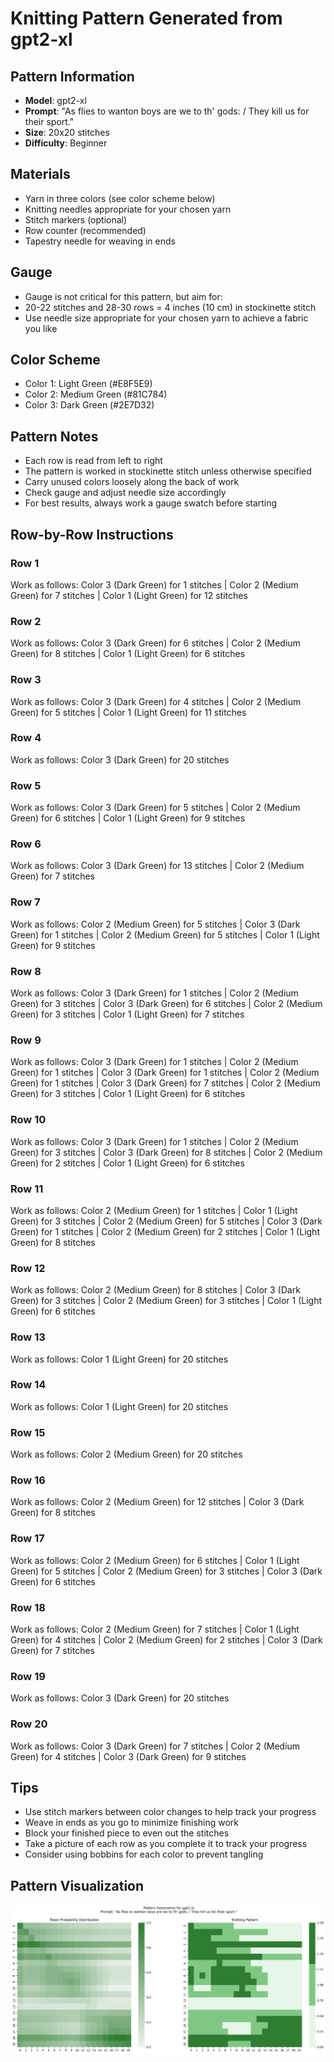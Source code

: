 # Knitting Pattern Generated from gpt2-xl

## Pattern Information
- **Model**: gpt2-xl
- **Prompt**: "As flies to wanton boys are we to th' gods: / They kill us for their sport."
- **Size**: 20x20 stitches
- **Difficulty**: Beginner

## Materials
- Yarn in three colors (see color scheme below)
- Knitting needles appropriate for your chosen yarn
- Stitch markers (optional)
- Row counter (recommended)
- Tapestry needle for weaving in ends

## Gauge
- Gauge is not critical for this pattern, but aim for:
- 20-22 stitches and 28-30 rows = 4 inches (10 cm) in stockinette stitch
- Use needle size appropriate for your chosen yarn to achieve a fabric you like

## Color Scheme
- Color 1: Light Green (#E8F5E9)
- Color 2: Medium Green (#81C784)
- Color 3: Dark Green (#2E7D32)

## Pattern Notes
- Each row is read from left to right
- The pattern is worked in stockinette stitch unless otherwise specified
- Carry unused colors loosely along the back of work
- Check gauge and adjust needle size accordingly
- For best results, always work a gauge swatch before starting

## Row-by-Row Instructions

### Row 1
Work as follows: Color 3 (Dark Green) for 1 stitches | Color 2 (Medium Green) for 7 stitches | Color 1 (Light Green) for 12 stitches

### Row 2
Work as follows: Color 3 (Dark Green) for 6 stitches | Color 2 (Medium Green) for 8 stitches | Color 1 (Light Green) for 6 stitches

### Row 3
Work as follows: Color 3 (Dark Green) for 4 stitches | Color 2 (Medium Green) for 5 stitches | Color 1 (Light Green) for 11 stitches

### Row 4
Work as follows: Color 3 (Dark Green) for 20 stitches

### Row 5
Work as follows: Color 3 (Dark Green) for 5 stitches | Color 2 (Medium Green) for 6 stitches | Color 1 (Light Green) for 9 stitches

### Row 6
Work as follows: Color 3 (Dark Green) for 13 stitches | Color 2 (Medium Green) for 7 stitches

### Row 7
Work as follows: Color 2 (Medium Green) for 5 stitches | Color 3 (Dark Green) for 1 stitches | Color 2 (Medium Green) for 5 stitches | Color 1 (Light Green) for 9 stitches

### Row 8
Work as follows: Color 3 (Dark Green) for 1 stitches | Color 2 (Medium Green) for 3 stitches | Color 3 (Dark Green) for 6 stitches | Color 2 (Medium Green) for 3 stitches | Color 1 (Light Green) for 7 stitches

### Row 9
Work as follows: Color 3 (Dark Green) for 1 stitches | Color 2 (Medium Green) for 1 stitches | Color 3 (Dark Green) for 1 stitches | Color 2 (Medium Green) for 1 stitches | Color 3 (Dark Green) for 7 stitches | Color 2 (Medium Green) for 3 stitches | Color 1 (Light Green) for 6 stitches

### Row 10
Work as follows: Color 3 (Dark Green) for 1 stitches | Color 2 (Medium Green) for 3 stitches | Color 3 (Dark Green) for 8 stitches | Color 2 (Medium Green) for 2 stitches | Color 1 (Light Green) for 6 stitches

### Row 11
Work as follows: Color 2 (Medium Green) for 1 stitches | Color 1 (Light Green) for 3 stitches | Color 2 (Medium Green) for 5 stitches | Color 3 (Dark Green) for 1 stitches | Color 2 (Medium Green) for 2 stitches | Color 1 (Light Green) for 8 stitches

### Row 12
Work as follows: Color 2 (Medium Green) for 8 stitches | Color 3 (Dark Green) for 3 stitches | Color 2 (Medium Green) for 3 stitches | Color 1 (Light Green) for 6 stitches

### Row 13
Work as follows: Color 1 (Light Green) for 20 stitches

### Row 14
Work as follows: Color 1 (Light Green) for 20 stitches

### Row 15
Work as follows: Color 2 (Medium Green) for 20 stitches

### Row 16
Work as follows: Color 2 (Medium Green) for 12 stitches | Color 3 (Dark Green) for 8 stitches

### Row 17
Work as follows: Color 2 (Medium Green) for 6 stitches | Color 1 (Light Green) for 5 stitches | Color 2 (Medium Green) for 3 stitches | Color 3 (Dark Green) for 6 stitches

### Row 18
Work as follows: Color 2 (Medium Green) for 7 stitches | Color 1 (Light Green) for 4 stitches | Color 2 (Medium Green) for 2 stitches | Color 3 (Dark Green) for 7 stitches

### Row 19
Work as follows: Color 3 (Dark Green) for 20 stitches

### Row 20
Work as follows: Color 3 (Dark Green) for 7 stitches | Color 2 (Medium Green) for 4 stitches | Color 3 (Dark Green) for 9 stitches

## Tips
- Use stitch markers between color changes to help track your progress
- Weave in ends as you go to minimize finishing work
- Block your finished piece to even out the stitches
- Take a picture of each row as you complete it to track your progress
- Consider using bobbins for each color to prevent tangling

## Pattern Visualization
![Pattern Visualization](pattern_gpt2_xl_As_flies_to_wanton_b.png)